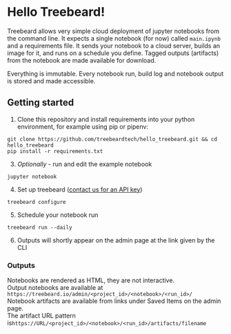 # Hello Treebeard!

Treebeard allows very simple cloud deployment of jupyter notebooks from the command line. It expects a single notebook (for now) called `main.ipynb` and a requirements file. It sends your notebook to a cloud server, builds an image for it, and runs on a schedule you define. Tagged outputs (artifacts) from the notebook are made available for download.

Everything is immutable. Every notebook run, build log and notebook output is stored and made accessible.

## Getting started

1. Clone this repository and install requirements into your python environment, for example using pip or pipenv:

```
git clone https://github.com/treebeardtech/hello_treebeard.git && cd hello_treebeard
pip install -r requirements.txt
```

3. _Optionally_ - run and edit the example notebook

```
jupyter notebook
```

4. Set up treebeard ([contact us for an API key](mailto:laurence@treebeard.io?subject=I%20would%20like%20an%20API%20key))

```
treebeard configure
```

5. Schedule your notebook run

```
treebeard run --daily
```

6. Outputs will shortly appear on the admin page at the link given by the CLI

### Outputs

Notebooks are rendered as HTML, they are not interactive.  
Output notebooks are available at `https://treebeard.io/admin/<project_id>/<notebook>/<run_id>/`  
Notebook artifacts are available from links under Saved Items on the admin page.  
The artifact URL pattern is`https://URL/<project_id>/<notebook>/<run_id>/artifacts/filename`
